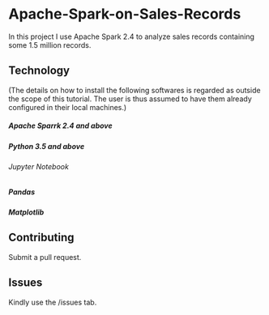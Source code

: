 # Apache-Spark-on-Sales-Records
In this project I use Apache Spark 2.4 to analyze sales records containing some 1.5 million records.

## Technology
(The details on how to install the following softwares is regarded as outside the scope of this tutorial.
The user is thus assumed to have them already configured in their local machines.)
##### Apache Sparrk 2.4 and above
##### Python 3.5 and above
###### Jupyter Notebook
##### Pandas
##### Matplotlib

## Contributing
Submit a pull request.

## Issues
Kindly use the /issues tab.
